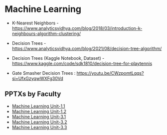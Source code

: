 # Machine Learning

- K-Nearest Neighbors - <https://www.analyticsvidhya.com/blog/2018/03/introduction-k-neighbours-algorithm-clustering/>

- Decision Trees - <https://www.analyticsvidhya.com/blog/2021/08/decision-tree-algorithm/>
- Decision Trees (Kaggle Notebook, Dataset) - <https://www.kaggle.com/code/sdk1810/decision-tree-for-playtennis>

- Gate Smasher Decision Trees : <https://youtu.be/CWzpomtLqqs?si=UfxGzyqwWXFg30Vd>


## PPTXs by Faculty

- [Machine Learning Unit-1.1](./Machine%20Learning%20Unit-1.1.pptx)
- [Machine Learning Unit-1.2](./Machine%20Learning%20Unit-1.2.pptx)
- [Machine Learning Unit-3.1](./Machine%20Learning%20Unit-3.1.pptx)
- [Machine Learning Unit-3.2](./Machine%20Learning%20Unit-3.2.pptx)
- [Machine Learning Unit-3.3](./Machine%20Learning%20Unit-3.3.pptx)

